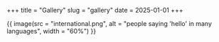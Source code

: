 +++
title = "Gallery"
slug = "gallery"
date = 2025-01-01
+++

{{ image(src = "international.png", alt = "people saying 'hello' in many languages", width = "60%") }}

